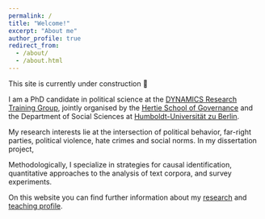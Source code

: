 ```yaml
---
permalink: /
title: "Welcome!"
excerpt: "About me"
author_profile: true
redirect_from: 
  - /about/
  - /about.html
---
```

This site is currently under construction :construction:

I am a PhD candidate in political science at the [DYNAMICS Research Training Group](https://www.sowi.hu-berlin.de/en/dynamics), jointly organised by the [Hertie School of Governance](https://www.hertie-school.org/de/) and the Department of Social Sciences at [Humboldt-Universität zu Berlin](https://www.sowi.hu-berlin.de/en/lehrbereiche-en/comparative-political-behavior/team/violeta-haas). 

My research interests lie at the intersection of political behavior, far-right parties, political violence, hate crimes and social norms. In my dissertation project, 

Methodologically, I specialize in strategies for causal identification, quantitative approaches to the analysis of text corpora, and survey experiments.

On this website you can find further information about my [research](https://violeta-haas.github.io/research/) and [teaching profile](https://violeta-haas.github.io/teaching/). 
